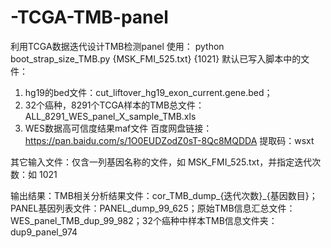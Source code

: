 # -TCGA-TMB-panel
利用TCGA数据迭代设计TMB检测panel
使用： python boot_strap_size_TMB.py  {MSK_FMI_525.txt}  {1021}
默认已写入脚本中的文件：
1. hg19的bed文件：cut_liftover_hg19_exon_current.gene.bed；
2. 32个癌种，8291个TCGA样本的TMB总文件：ALL_8291_WES_panel_X_sample_TMB.xls
3. WES数据高可信度结果maf文件 百度网盘链接：https://pan.baidu.com/s/1O0EUDZodZ0sT-8Qc8MQDDA  提取码：wsxt 

其它输入文件：仅含一列基因名称的文件，如 MSK_FMI_525.txt，并指定迭代次数：如 1021

输出结果：TMB相关分析结果文件：cor_TMB_dump_{迭代次数}_{基因数目}；PANEL基因列表文件：PANEL_dump_99_625；原始TMB信息汇总文件：WES_panel_TMB_dup_99_982；32个癌种中样本TMB信息文件夹：dup9_panel_974
